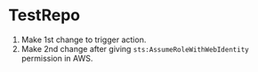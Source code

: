 # TestRepo

1. Make 1st change to trigger action.
2. Make 2nd change after giving `sts:AssumeRoleWithWebIdentity` permission in AWS.
